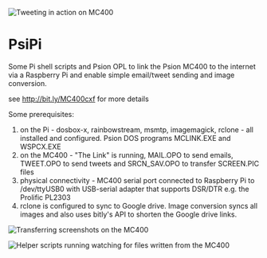 
![Tweeting in action on MC400](https://zedstarr.files.wordpress.com/2021/09/screen2021-09-21-152350.png)

# PsiPi
Some Pi shell scripts and Psion OPL to link the Psion MC400 to the internet via a Raspberry Pi and enable simple email/tweet sending and image conversion.

see http://bit.ly/MC400cxf for more details

Some prerequisites: 
  1. on the Pi - dosbox-x, rainbowstream, msmtp, imagemagick, rclone - all installed and configured. Psion DOS programs MCLINK.EXE and WSPCX.EXE
  2. on the MC400 - "The Link" is running, MAIL.OPO to send emails, TWEET.OPO to send tweets and SRCN_SAV.OPO to transfer SCREEN.PIC files
  3. physical connectivity - MC400 serial port connected to Raspberry Pi to /dev/ttyUSB0 with USB-serial adapter that supports DSR/DTR e.g. the Prolific PL2303
  4. rclone is configured to sync to Google drive. Image conversion syncs all images and also uses bitly's API to shorten the Google drive links.

![Transferring screenshots on the MC400](https://zedstarr.files.wordpress.com/2021/09/screen2021-09-21-122530.png)

![Helper scripts running watching for files written from the MC400](https://zedstarr.files.wordpress.com/2021/09/screenshot-from-2021-09-14-14-31-57.png)

